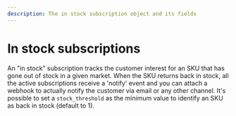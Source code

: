 ```yaml
---
description: The in stock subscription object and its fields
---
```


# In stock subscriptions

An "in stock" subscription tracks the customer interest for an SKU that has gone out of stock in a given market. When the SKU returns back in stock, all the active subscriptions receive a 'notify' event and you can attach a webhook to actually notify the customer via email or any other channel. It's possible to set a `stock_threshold` as the minimum value to identify an SKU as back in stock (default to 1).

